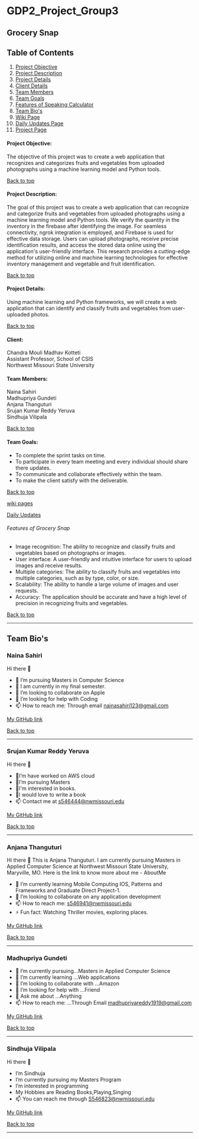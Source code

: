 # GDP2_Project_Group3

## Grocery Snap
## Table of Contents
1. [Project Objective](https://github.com/srujan0403/GDP2_Project_Group3#project-objective)
2. [Project Description](https://github.com/srujan0403/GDP2_Project_Group3#project-description)
3. [Project Details](https://github.com/srujan0403/GDP2_Project_Group3#project-details)
4. [Client Details](https://github.com/srujan0403/GDP2_Project_Group3#client)
5. [Team Members](https://github.com/srujan0403/GDP2_Project_Group3#team-members)
6. [Team Goals](https://github.com/srujan0403/GDP2_Project_Group3#team-goals)
7. [Features of Speaking Calculator](https://github.com/srujan0403/GDP2_Project_Group3#features-of-speaking-calculator)
8. [Team Bio's](https://github.com/srujan0403/GDP2_Project_Group3#team-bios)
9. [Wiki Page](https://github.com/srujan0403/GDP2_Project_Group3/wiki)
10. [Daily Updates Page](https://github.com/srujan0403/GDP2_Project_Group3/edit/main/Daily%20Updates.md)
11. [Project Page](https://github.com/users/srujan0403/projects/1)

#### Project Objective:
The objective of this project was to create a web application that recognizes and categorizes fruits and vegetables from uploaded photographs using a machine learning model and Python tools.

<a href="#top">Back to top</a>

#### Project Description:
The goal of this project was to create a web application that can recognize and categorize fruits and vegetables from uploaded photographs using a machine learning model and Python tools. We verify the quantity in the inventory in the firebase after identifying the image. For seamless connectivity, ngrok integration is employed, and Firebase is used for effective data storage. Users can upload photographs, receive precise identification results, and access the stored data online using the application's user-friendly interface. This research provides a cutting-edge method for utilizing online and machine learning technologies for effective inventory management and vegetable and fruit identification.

<a href="#top">Back to top</a>

#### Project Details:
Using machine learning and Python frameworks, we will create a web application that can identify and classify fruits and vegetables from user-uploaded photos.

<a href="#top">Back to top</a>

#### Client:
Chandra Mouli Madhav Kotteti<br>
Assistant Professor, School of CSIS<br>
Northwest Missouri State University

#### Team Members:
Naina Sahiri<br>
Madhupriya Gundeti<br>
Anjana Thanguturi<br>
Srujan Kumar Reddy Yeruva<br>
Sindhuja Vilipala<br>

<a href="#top">Back to top</a>

#### Team Goals:
- To complete the sprint tasks on time.
- To participate in every team meeting and every individual should share there updates.
- To communicate and collaborate effectively within the team.
- To make the client satisfy with the deliverable.

<a href="#top">Back to top</a>

[wiki pages](https://github.com/srujan0403/GDP2_Project_Group3/wiki)

[Daily Updates](https://github.com/srujan0403/GDP2_Project_Group3/blob/main/Daily%20Updates.md)

###### Features of Grocery Snap
- Image recognition: The ability to recognize and classify fruits and vegetables based on photographs or images.
- User interface: A user-friendly and intuitive interface for users to upload images and receive results.
- Multiple categories: The ability to classify fruits and vegetables into multiple categories, such as by type, color, or size.
- Scalability: The ability to handle a large volume of images and user requests.
- Accuracy: The application should be accurate and have a high level of precision in recognizing fruits and vegetables.

<a href="#top">Back to top</a>

**************************************************************************************************
## Team Bio's
### Naina Sahiri<br>
Hi there 👋
- 🔭 I’m pursuing Masters in Computer Science
- 🌱 I am currently in my final semester.
- 👯 I’m looking to collaborate on Apple
- 🤔 I’m looking for help with Coding
- 📫 How to reach me: Through email nainasahiri123@gmail.com

[My GitHub link](https://github.com/NainaSahiri) 

<a href="#top">Back to top</a>

**************************************************************************************************

### Srujan Kumar Reddy Yeruva<br>
Hi there 👋
- 🔭I’m have worked on AWS cloud
- 🌱I’m pursuing Masters 
- 👯I'm interested in books.
- 🤔I would love to write a book
- 📫 Contact me at s546444@nwmissouri.edu

[My GitHub link](https://github.com/srujan0403)

<a href="#top">Back to top</a>

**************************************************************************************************

### Anjana Thanguturi<br>
Hi there 👋
This is Anjana Thanguturi. I am currently pursuing Masters in Applied Computer Science at Northwest Missouri State University, Maryville, MO. Here is the link to know more about me - AboutMe

- 🌱 I’m currently learning Mobile Computing IOS, Patterns and Frameworks and Graduate Direct Project-1.
- 👯 I’m looking to collaborate on any application development
- 📫 How to reach me: s546941@nwmissouri.edu
- ⚡ Fun fact: Watching Thriller movies, exploring places.

[My GitHub link](https://github.com/AnjanaThanguturi)

<a href="#top">Back to top</a>

**************************************************************************************************

### Madhupriya Gundeti<br>
- 🔭 I’m currently pursuing...Masters in Applied Computer Science
- 🌱 I’m currently learning ...Web applications
- 👯 I’m looking to collaborate with ...Amazon
- 🤔 I’m looking for help with ...Friend
- 💬 Ask me about ...Anything
- 📫 How to reach me: ...Through Email madhupriyareddy1919@gmail.com

[My GitHub link](https://github.com/MadhupriyaGundeti)

<a href="#top">Back to top</a>

**************************************************************************************************

### Sindhuja Vilipala<br>
Hi there 👋
- I’m Sindhuja
- I’m currently pursuing my Masters Program
- I’m interested in programming
- My Hobbies are Reading Books,Playing,Singing
- 📫 You can reach me through S546823@nwmissouri.edu

[My GitHub link](https://github.com/SindhujaVilipala)

<a href="#top">Back to top</a>

**************************************************************************************************

